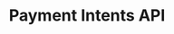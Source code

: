 ---
title: Payment Intents API
description: Change and save credit card details with Payment Intents API
weight: 30
lastmod: 2020-04-20T10:23:30-09:00
draft: false
vimeo: 416873221
emoji: 💸
chapter_start: 3D Secure Payments
video_length: 1:50
---
